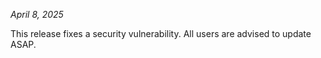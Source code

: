 *April 8, 2025*

This release fixes a security vulnerability. All users are advised to update
ASAP.
